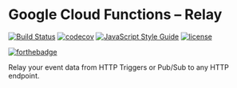 # Google Cloud Functions – Relay
[![Build Status](https://travis-ci.org/grepme/gcf-relay.svg?branch=master)](https://travis-ci.org/grepme/gcf-relay)
[![codecov](https://codecov.io/gh/grepme/gcf-relay/branch/master/graph/badge.svg)](https://codecov.io/gh/grepme/gcf-relay)
[![JavaScript Style Guide](https://img.shields.io/badge/code_style-standard-brightgreen.svg)](https://standardjs.com)
[![license](https://img.shields.io/github/license/grepme/gcf-relay.svg)]()

[![forthebadge](http://forthebadge.com/images/badges/fuck-it-ship-it.svg)](http://forthebadge.com)


Relay your event data from HTTP Triggers or Pub/Sub to any HTTP endpoint.

